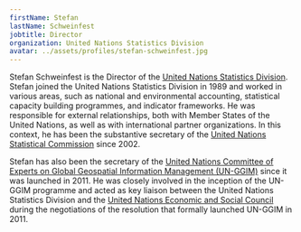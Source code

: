 ```yaml
---
firstName: Stefan
lastName: Schweinfest
jobtitle: Director
organization: United Nations Statistics Division
avatar: ../assets/profiles/stefan-schweinfest.jpg
---
```


Stefan Schweinfest is the Director of the [United Nations Statistics Division](https://unstats.un.org/home/). Stefan joined the United Nations Statistics Division in 1989 and worked in various areas, such as national and environmental accounting, statistical capacity building programmes, and indicator frameworks. He was responsible for external relationships, both with Member States of the United Nations, as well as with international partner organizations. In this context, he has been the substantive secretary of the [United Nations Statistical Commission](https://unstats.un.org/unsd/statcom/) since 2002.

Stefan has also been the secretary of the [United Nations Committee of Experts on Global Geospatial Information Management (UN-GGIM)](http://ggim.un.org/) since it was launched in 2011. He was closely involved in the inception of the UN-GGIM programme and acted as key liaison between the United Nations Statistics Division and the [United Nations Economic and Social Council](https://www.un.org/ecosoc/en/home) during the negotiations of the resolution that formally launched UN-GGIM in 2011.

